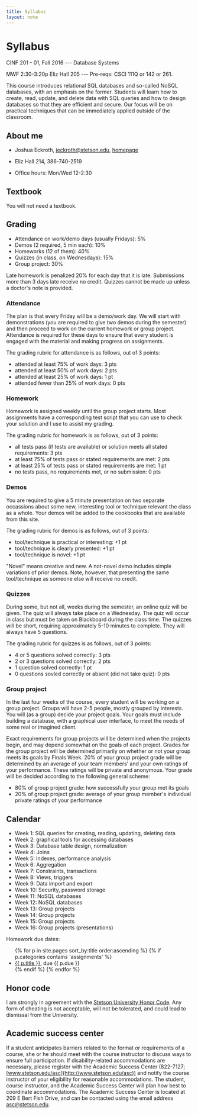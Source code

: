 ```yaml
---
title: Syllabus
layout: note
---
```


# Syllabus

CINF 201 - 01, Fall 2016 --- Database Systems

MWF 2:30-3:20p Eliz Hall 205 --- Pre-reqs: CSCI 111Q or 142 or 261.

This course introduces relational SQL databases and so-called NoSQL databases, with an emphasis on the former. Students will learn how to create, read, update, and delete data with SQL queries and how to design databases so that they are efficient and secure. Our focus will be on practical techniques that can be immediately applied outside of the classroom.

## About me

- Joshua Eckroth, [jeckroth@stetson.edu](mailto:jeckroth@stetson.edu), [homepage](http://www2.stetson.edu/~jeckroth/)

- Eliz Hall 214, 386-740-2519

- Office hours:  Mon/Wed 12-2:30

## Textbook

You will not need a textbook.

## Grading

- Attendance on work/demo days (usually Fridays): 5%
- Demos (2 required, 5 min each): 10%
- Homeworks (12 of them): 40%
- Quizzes (in class, on Wednesdays): 15%
- Group project: 30%

Late homework is penalized 20% for each day that it is
late. Submissions more than 3 days late receive no credit. Quizzes
cannot be made up unless a doctor's note is provided.

### Attendance

The plan is that every Friday will be a demo/work day. We will start
with demonstrations (you are required to give two demos during the
semester) and then proceed to work on the current homework or group
project. Attendance is required for these days to ensure that every
student is engaged with the material and making progress on
assignments.

The grading rubric for attendance is as follows, out of 3 points:

- attended at least 75% of work days: 3 pts
- attended at least 50% of work days: 2 pts
- attended at least 25% of work days: 1 pt
- attended fewer than 25% of work days: 0 pts

### Homework

Homework is assigned weekly until the group project starts. Most
assignments have a corresponding test script that you can use to check
your solution and I use to assist my grading.

The grading rubric for homework is as follows, out of 3 points:

- all tests pass (if tests are available) or solution meets all stated requirements: 3 pts
- at least 75% of tests pass or stated requirements are met: 2 pts
- at least 25% of tests pass or stated requirements are met: 1 pt
- no tests pass, no requirements met, or no submission: 0 pts

### Demos

You are required to give a 5 minute presentation on two separate
occassions about some new, interesting tool or technique relevant the
class as a whole. Your demos will be added to
the cookbooks that are available from this site.

The grading rubric for demos is as follows, out of 3 points:

- tool/technique is practical or interesting: +1 pt
- tool/technique is clearly presented: +1 pt
- tool/technique is novel: +1 pt

"Novel" means creative and new. A not-novel demo includes simple
variations of prior demos. Note, however, that presenting the same
tool/technique as someone else will receive no credit.

### Quizzes

During some, but not all, weeks during the semester, an online quiz will be
given. The quiz will always take place on a Wednesday. The quiz will occur in
class but must be taken on Blackboard during the class time. The quizzes will
be short, requiring approximately 5-10 minutes to complete. They will always
have 5 questions.

The grading rubric for quizzes is as follows, out of 3 points:

- 4 or 5 questions solved correctly: 3 pts
- 2 or 3 questions solved correctly: 2 pts
- 1 question solved correctly: 1 pt
- 0 questions sovled correctly or absent (did not take quiz): 0 pts

### Group project

In the last four weeks of the course, every student will be working on a group project. Groups will have 2-5 people, mostly grouped by interests. You will (as a group) decide your project goals. Your goals must include building a database, with a graphical user interface, to meet the needs of some real or imagined client.

Exact requirements for group projects will be determined when the projects begin, and may depend somewhat on the goals of each project. Grades for the group project will be determined primarily on whether or not your group meets its goals by Finals Week. 20% of your group project grade will be determined by an average of your team members’ and your own ratings of your performance. These ratings will be private and anonymous. Your grade will be decided according to the following general scheme:

- 80% of group project grade: how successfully your group met its goals
- 20% of group project grade: average of your group member's individual private ratings of your performance

## Calendar

- Week 1: SQL queries for creating, reading, updating, deleting data
- Week 2: graphical tools for accessing databases
- Week 3: Database table design, normalization
- Week 4: Joins
- Week 5: Indexes, performance analysis
- Week 6: Aggregation
- Week 7: Constraints, transactions
- Week 8: Views, triggers
- Week 9: Data import and export
- Week 10: Security, password storage
- Week 11: NoSQL databases
- Week 12: NoSQL databases
- Week 13: Group projects
- Week 14: Group projects
- Week 15: Group projects
- Week 16: Group projects (presentations)

Homework due dates:

<ul>
{% for p in site.pages sort_by:title order:ascending %}
{% if p.categories contains 'assignments' %}
<li>
<a href="{{ p.url }}">{{ p.title }}</a>, due {{ p.due }}
</li>
{% endif %}
{% endfor %}
</ul>

## Honor code

I am strongly in agreement with the [Stetson University Honor Code](http://www.stetson.edu/other/honor-system/). Any form of cheating is not acceptable, will not be tolerated, and could lead to dismissal from the University.

## Academic success center

If a student anticipates barriers related to the format or requirements of a course, she or he should meet with the course instructor to discuss ways to ensure full participation. If disability-related accommodations are necessary, please register with the Academic Success Center (822-7127; [www.stetson.edu/asc](http://www.stetson.edu/asc)) and notify the course instructor of your eligibility for reasonable accommodations. The student, course instructor, and the Academic Success Center will plan how best to coordinate accommodations. The Academic Success Center is located at 209 E Bert Fish Drive, and can be contacted using the email address [asc@stetson.edu](mailto:asc@stetson.edu).


